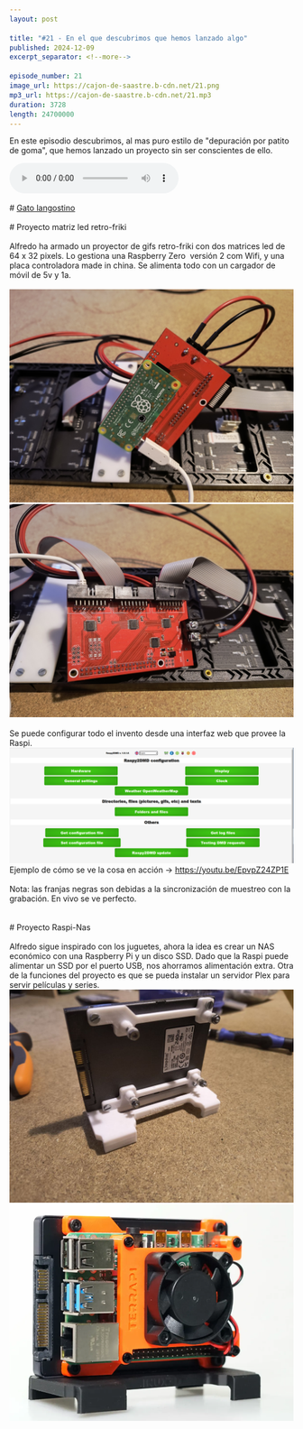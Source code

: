 ```yaml
---
layout: post

title: "#21 - En el que descubrimos que hemos lanzado algo"
published: 2024-12-09
excerpt_separator: <!--more-->

episode_number: 21
image_url: https://cajon-de-saastre.b-cdn.net/21.png
mp3_url: https://cajon-de-saastre.b-cdn.net/21.mp3
duration: 3728
length: 24700000
---
```

En este episodio descubrimos, al mas puro estilo de "depuración por patito de goma", que hemos lanzado un proyecto sin ser conscientes de ello. <!--more-->

<audio controls src="https://cajon-de-saastre.b-cdn.net/21.mp3"></audio>

<div># <a href="https://www.youtube.com/shorts/5btiAjR_560">Gato langostino</a><br><br># Proyecto matriz led retro-friki<br><br>Alfredo ha armado un proyector de gifs retro-friki con dos matrices led de 64 x 32 pixels. Lo gestiona una Raspberry Zero&nbsp; versión 2 com Wifi, y una placa controladora made in china. Se alimenta todo con un cargador de móvil de 5v y 1a.<br><br></div><div><img src="/assets/img/IMG_20241209_095544049.jpg" alt="raspi zero 2"><img src="/assets/img/IMG_20241209_095558124.jpg" alt="placa controladora china"></div><div><br>Se puede configurar todo el invento desde una interfaz web que provee la Raspi.<br><img src="/assets/img/interfaz-control.png" alt=""><br>Ejemplo de cómo se ve la cosa en acción -&gt; <a href="https://youtu.be/EpvpZ24ZP1E">https://youtu.be/EpvpZ24ZP1E</a><br><br>Nota: las franjas negras son debidas a la sincronización de muestreo con la grabación. En vivo se ve perfecto.<br><br><br># Proyecto Raspi-Nas<br><br>Alfredo sigue inspirado con los juguetes, ahora la idea es crear un NAS económico con una Raspberry Pi y un disco SSD. Dado que la Raspi puede alimentar un SSD por el puerto USB, nos ahorramos alimentación extra. Otra de la funciones del proyecto es que se pueda instalar un servidor Plex para servir películas y series.<br><img src="/assets/img/proyecto-raspi-nas.jpg" alt="Cómo arranca el proyecto"><br><img src="/assets/img/proyecto-raspi-nas-final.png" alt="Cómo debería terminar"><br><br><br><br></div>
